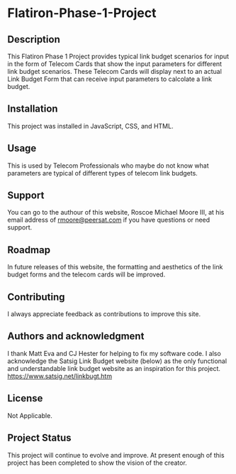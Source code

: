 # Flatiron-Phase-1-Project

## Description

This Flatiron Phase 1 Project provides typical link budget scenarios for input in the form of Telecom Cards that show the input parameters for different link budget scenarios. These Telecom Cards will display next to an actual Link Budget Form that can receive input parameters to calcolate a link budget.

## Installation

This project was installed in JavaScript, CSS, and HTML.

## Usage

This is used by Telecom Professionals who maybe do not know what parameters are typical of different types of telecom link budgets.

## Support

You can go to the authour of this website, Roscoe Michael Moore III, at his email address of rmoore@peersat.com if you have questions or need support.

## Roadmap

In future releases of this website, the formatting and aesthetics of the link budget forms and the telecom cards will be improved.

## Contributing

I always appreciate feedback as contributions to improve this site.

## Authors and acknowledgment

I thank Matt Eva and CJ Hester for helping to fix my software code.
I also acknowledge the Satsig Link Budget website (below) as the only functional and understandable link budget website as an inspiration for this project.
https://www.satsig.net/linkbugt.htm

## License

Not Applicable.

## Project Status

This project will continue to evolve and improve. At present enough of this project has been completed to show the vision of the creator.